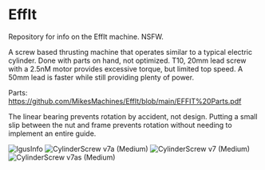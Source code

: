 # EffIt
Repository for info on the EffIt machine. NSFW.

A screw based thrusting machine that operates similar to a typical electric cylinder. Done with parts on hand, not optimized. T10, 20mm lead screw with a 2.5nM motor provides excessive torque, but limited top speed. A 50mm lead is faster while still providing plenty of power. 

Parts: https://github.com/MikesMachines/EffIt/blob/main/EFFIT%20Parts.pdf

The linear bearing prevents rotation by accident, not design. Putting a small slip between the nut and frame prevents rotation without needing to implement an entire guide.

![IgusInfo](https://github.com/MikesMachines/EffIt/assets/105053125/38960a49-3cc6-4b34-89ab-54a64fd142df)
![CylinderScrew v7a (Medium)](https://github.com/MikesMachines/EffIt/assets/105053125/f2c81993-eda1-4adf-9270-b57fe0f04b9d)
![CylinderScrew v7 (Medium)](https://github.com/MikesMachines/EffIt/assets/105053125/3267e813-b925-494f-84d2-cd30fa719089)
![CylinderScrew v7as (Medium)](https://github.com/MikesMachines/EffIt/assets/105053125/5edaa17c-5cce-4ea7-a9e2-a01e3b18dca4)
